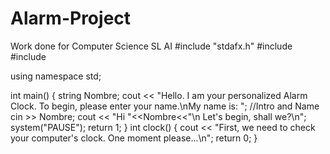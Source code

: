 # Alarm-Project
Work done for Computer Science SL AI
#include "stdafx.h"
#include <iostream>
#include<string>

using namespace std;

int main()
{
	string Nombre;
	cout << "Hello. I am your personalized Alarm Clock. To begin, please enter your name.\nMy name is: "; //Intro and Name
	cin >> Nombre;
	cout << "Hi "<<Nombre<<"\n Let's begin, shall we?\n";
	system("PAUSE");
    return 1;
}
int clock()
{
	cout << "First, we need to check your computer's clock. One moment please...\n";
	return 0;
}
